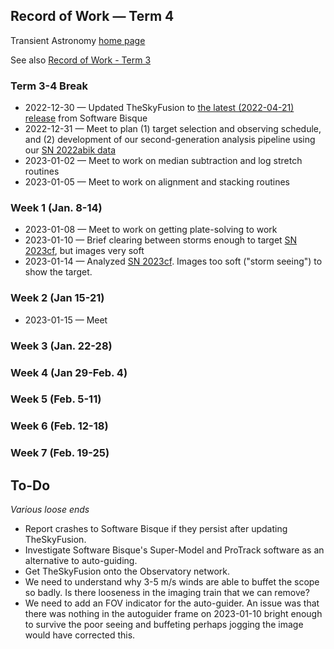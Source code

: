 ## Record of Work &mdash; Term 4

Transient Astronomy [home page](./)

See also [Record of Work - Term 3](./record_of_work-term_3.html)

### Term 3-4 Break

* 2022-12-30 &mdash; Updated TheSkyFusion to [the latest (2022-04-21) release](https://www.bisque.com/thesky-change-log/#TheSkyFusionChangeLog) from Software Bisque
* 2022-12-31 &mdash; Meet to plan (1) target selection and observing schedule, and (2) development of our second-generation analysis pipeline using our [SN 2022abik data](./targets/SN_2022abik/index.html)
* 2023-01-02 &mdash; Meet to work on median subtraction and log stretch routines
* 2023-01-05 &mdash; Meet to work on alignment and stacking routines

### Week 1 (Jan. 8-14)

* 2023-01-08 &mdash; Meet to work on getting plate-solving to work
* 2023-01-10 &mdash; Brief clearing between storms enough to target [SN 2023cf](./targets/SN_2023cf/index.html), but images very soft
* 2023-01-14 &mdash; Analyzed [SN 2023cf](./targets/SN_2023cf/index.html). Images too soft ("storm seeing") to show the target.

### Week 2 (Jan 15-21)

* 2023-01-15 &mdash; Meet

### Week 3 (Jan. 22-28)

### Week 4 (Jan 29-Feb. 4)

### Week 5 (Feb. 5-11)

### Week 6 (Feb. 12-18)

### Week 7 (Feb. 19-25)

## To-Do

*Various loose ends*

* Report crashes to Software Bisque if they persist after updating TheSkyFusion.
* Investigate Software Bisque's Super-Model and ProTrack software as an alternative to auto-guiding.
* Get TheSkyFusion onto the Observatory network.
* We need to understand why 3-5 m/s winds are able to buffet the scope so badly. Is there looseness in the imaging train that we can remove?
* We need to add an FOV indicator for the auto-guider. An issue was that there was nothing in the autoguider frame on 2023-01-10 bright enough to survive the poor seeing and buffeting perhaps jogging the image would have corrected this.
